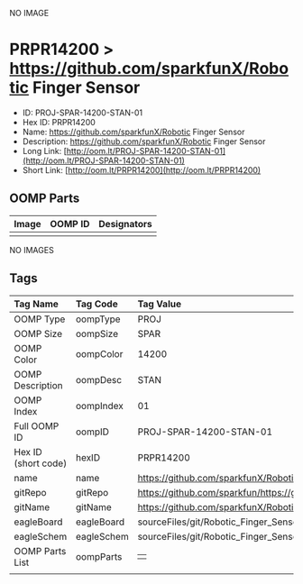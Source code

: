 


  
NO IMAGE  
# PRPR14200 > https://github.com/sparkfunX/Robotic Finger Sensor

- ID: PROJ-SPAR-14200-STAN-01
- Hex ID: PRPR14200
- Name: https://github.com/sparkfunX/Robotic Finger Sensor
- Description: https://github.com/sparkfunX/Robotic Finger Sensor
- Long Link: [http://oom.lt/PROJ-SPAR-14200-STAN-01](http://oom.lt/PROJ-SPAR-14200-STAN-01)
- Short Link: [http://oom.lt/PRPR14200](http://oom.lt/PRPR14200)

## OOMP Parts
  

|Image|OOMP ID|Designators|
| :--- | :--- | :--- |
||||
  
NO IMAGES  
## Tags
  

|Tag Name|Tag Code|Tag Value|
| :--- | :--- | :--- |
|OOMP Type|oompType|PROJ|
|OOMP Size|oompSize|SPAR|
|OOMP Color|oompColor|14200|
|OOMP Description|oompDesc|STAN|
|OOMP Index|oompIndex|01|
|Full OOMP ID|oompID|PROJ-SPAR-14200-STAN-01|
|Hex ID (short code)|hexID|PRPR14200|
|name|name|https://github.com/sparkfunX/Robotic Finger Sensor|
|gitRepo|gitRepo|https://github.com/sparkfun/https://github.com/sparkfunX/Robotic_Finger_Sensor|
|gitName|gitName|https://github.com/sparkfunX/Robotic_Finger_Sensor|
|eagleBoard|eagleBoard|sourceFiles/git/Robotic_Finger_Sensor/Hardware/Layout/Robotic_Finger_Sensor.brd|
|eagleSchem|eagleSchem|sourceFiles/git/Robotic_Finger_Sensor/Hardware/Layout/Robotic_Finger_Sensor.sch|
|OOMP Parts List|oompParts|<table><tr><td></td></tr></table>|
||||
